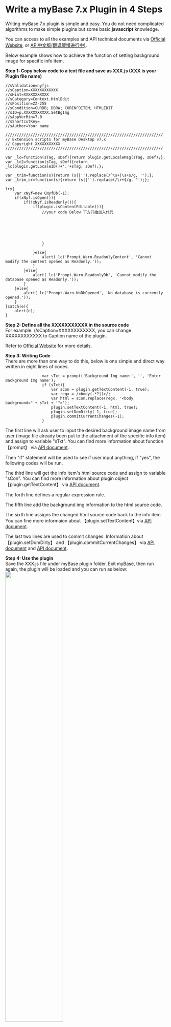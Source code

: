 # Write a myBase 7.x Plugin in 4 Steps
Writing myBase 7.x plugin is simple and easy. You do not need complicated algorithms to make simple plugins but some basic **javascript** knowledge.  

You can access to all the examples and API technical documents via [Official Website](http://www.wjjsoft.com/mybase_v7_jsapi.html), or [API中文版(翻译缓慢进行中)](https://www.gitbook.com/book/gzhaha/mybase-7-javascript-apis-reference-cn/details).  

Below example shows how to achieve the function of setting background image for specific info item.

**Step 1: Copy below code to a text file and save as XXX.js (XXX is your Plugin file name)**  
```
//sValidation=nyfjs
//sCaption=XXXXXXXXXXXX
//sHint=XXXXXXXXXXX
//sCategory=Context.HtmlEdit
//sPosition=ZZ-255
//sCondition=CURDB; DBRW; CURINFOITEM; HTMLEDIT
//sID=p.XXXXXXXXXXX.SetBgImg
//sAppVerMin=7.0
//sShortcutKey=
//sAuthor=Your name

/////////////////////////////////////////////////////////////////////
// Extension scripts for myBase Desktop v7.x
// Copyright XXXXXXXXXXX
/////////////////////////////////////////////////////////////////////

var _lc=function(sTag, sDef){return plugin.getLocaleMsg(sTag, sDef);};
var _lc2=function(sTag, sDef){return _lc(plugin.getLocaleID()+'.'+sTag, sDef);};

var _trim=function(s){return (s||'').replace(/^\s+|\s+$/g, '');};
var _trim_cr=function(s){return (s||'').replace(/\r+$/g, '');};

try{
	var xNyf=new CNyfDb(-1);
	if(xNyf.isOpen()){
		if(!xNyf.isReadonly()){
			if(plugin.isContentEditable()){
				//your code Below 下方开始加入代码





				
				}

			}else{
				alert(_lc('Prompt.Warn.ReadonlyContent', 'Cannot modify the content opened as Readonly.'));
			}
		}else{
			alert(_lc('Prompt.Warn.ReadonlyDb', 'Cannot modify the database opened as Readonly.'));
		}
	}else{
		alert(_lc('Prompt.Warn.NoDbOpened', 'No database is currently opened.'));
	}
}catch(e){
	alert(e);
}

```

**Step 2: Define all the XXXXXXXXXXX in the source code**  
For example: //sCaption=XXXXXXXXXXXX, you can change XXXXXXXXXXXX to Caption name of the plugin.  

Refer to [Official Website](http://www.wjjsoft.com/mybase_v7_jsapi.html#install) for more details.  

**Step 3: Writing Code**  
There are more than one way to do this, below is one simple and direct way written in eight lines of codes.
```
				var sTxt = prompt('Background Img name:', '', 'Enter Background Img name');
				if (sTxt){
					var sCon = plugin.getTextContent(-1, true);
					var regx = /<body(.*?|)>/;
					var html = sCon.replace(regx, '<body background="'+ sTxt + '">');						
					plugin.setTextContent(-1, html, true);						
					plugin.setDomDirty(-1, true);
					plugin.commitCurrentChanges(-1);					
				}	
```
The first line will ask user to input the desired background image name from user (image file already been put to the attachment of the specific info item) and assign to variable "sTxt". You can find more information about function 【prompt】 via [API document](http://www.wjjsoft.com/mybase_v7_jsapi.html#prompt).  

Then "if" statement will be used to see if user input anything, if "yes", the following codes will be run.  

The third line will get the info item's html source code and assign to variable "sCon". You can find more information about plugin object 【plugin.getTextContent】 via [API document](http://www.wjjsoft.com/mybase_v7_jsapi.html#plugin_getTextContent).  

The forth line defines a regular expression rule.  

The fifth line add the background img information to the html source code.  

The sixth line assigns the changed html source code back to the info item. You can fine more informaion about 【plugin.setTextContent】via [API document](http://www.wjjsoft.com/mybase_v7_jsapi.html#plugin_setTextContent).  

The last two lines are used to commit changes. Information about 【plugin.setDomDirty】 and 【plugin.commitCurrentChanges】 via [API document](http://www.wjjsoft.com/mybase_v7_jsapi.html#plugin_setDomDirty) and [API document](http://www.wjjsoft.com/mybase_v7_jsapi.html#plugin_commitCurrentChanges).  

**Step 4: Use the plugin**  
Save the XXX.js file under myBase plugin folder. Exit myBase, then run again, the plugin will be loaded and you can run as below:  
<img src="https://raw.githubusercontent.com/gzhaha/myBase-Info/master/images/plugineg1.gif"  width="60%" height="60%" />  

**Future Enhancements of this plugin**  
As you already experienced, this plugin is simple and some improvemnet can be done to make this plugin more convenience.  

For example:

* Try to get the attachment file names and display using dropdown box. With this enhancement, user no longer need to enter the image file name manually. (By searching the API document, you will know how to do this ^_^)

* Add a function to restore to default.

* ...  

